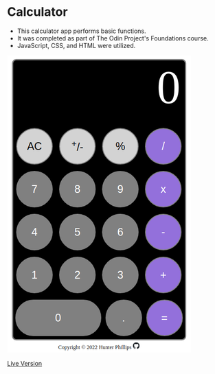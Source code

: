 # Calculator
- This calculator app performs basic functions.
- It was completed as part of The Odin Project's Foundations course.
- JavaScript, CSS, and HTML were utilized.

<img src = "images/live.png">

<a href="https://hunt0419.github.io/calculator/">Live Version</a>